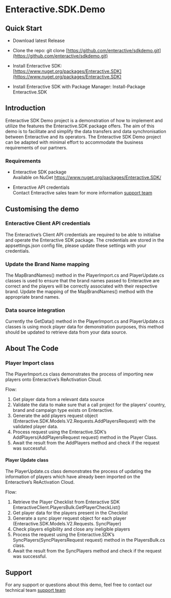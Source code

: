 

# Enteractive.SDK.Demo


## Quick Start

-   Download latest Release
    
-   Clone the repo: git clone [https://github.com/enteractive/sdkdemo.git](https://github.com/enteractive/sdkdemo.git)
    
-   Install Enteractive SDK: [https://www.nuget.org/packages/Enteractive.SDK](https://www.nuget.org/packages/Enteractive.SDK)
    
-   Install Enteractive SDK with Package Manager: Install-Package Enteractive.SDK
    

## Introduction

Enteractive SDK Demo project is a demonstration of how to implement and utilize the features the Enteractive.SDK package offers. The aim of this demo is to facilitate and simplify the data transfers and data synchronisation between Enteractive and its operators. The Enteractive SDK Demo project can be adapted with minimal effort to accommodate the business requirements of our partners.

### Requirements

-   Enteractive SDK package  
    Available on NuGet https://www.nuget.org/packages/Enteractive.SDK/
    
-   Enteractive API credentials  
    Contact Enteractive sales team for more information [support team](mailto:%20itsupport@enteractive.se)
    
## Customising the demo

### Enteractive Client API credentials  
The Enteractive’s Client API credentials are required to be able to initialise and operate the Enteractive SDK package. The credentials are stored in the appsettings.json config file, please update these settings with your credentials.

### Update the Brand Name mapping  
The MapBrandNames() method in the PlayerImport.cs and PlayerUpdate.cs classes is used to ensure that the brand names passed to Enteractive are correct and the players will be correctly associated with their respective brand. Update the mapping of the MapBrandNames() method with the appropriate brand names.

### Data source integration  
Currently the GetData() method in the PlayerImport.cs and PlayerUpdate.cs classes is using mock player data for demonstration purposes, this method should be updated to retrieve data from your data source.


## About The Code

### Player Import class

The PlayerImport.cs class demonstrates the process of importing new players onto Enteractive’s ReActivation Cloud.

Flow:

1.  Get player data from a relevant data source     
2.  Validate the data to make sure that a call project for the players’ country, brand and campaign type exists on Enteractive.    
3.  Generate the add players request object (Enteractive.SDK.Models.V2.Requests.AddPlayersRequest) with the validated player data.    
4.  Process request using the Enteractive.SDK’s AddPlayers(AddPlayersRequest request) method in the Player Class.    
5.  Await the result from the AddPlayers method and check if the request was successful.
    

#### Player Update class

The PlayerUpdate.cs class demonstrates the process of updating the information of players which have already been imported on the Enteractive’s ReActivation Cloud.

Flow:

1.  Retrieve the Player Checklist from Enteractive SDK EnteractiveClient.PlayersBulk.GetPlayerCheckList() 
2.  Get player data for the players present in the Checklist
3.  Generate a sync player request object for each player   (Enteractive.SDK.Models.V2.Requests. SyncPlayer)   
4.  Check players eligibility and close any ineligible players
5.  Process the request using the Enteractive.SDK’s SyncPlayers(SyncPlayersRequest request) method in the PlayersBulk.cs class.
6.  Await the result from the SyncPlayers method and check if the request was successful.
      

## Support 

For any support or questions about this demo, feel free to contact our technical team [support team](mailto:%20itsupport@enteractive.se)
